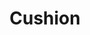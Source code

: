 ---
logohandle: cushionapp
sort: cushionapp
title: Cushion
twitter: https://x.com/cushionapp
website: https://cushionapp.com/
---